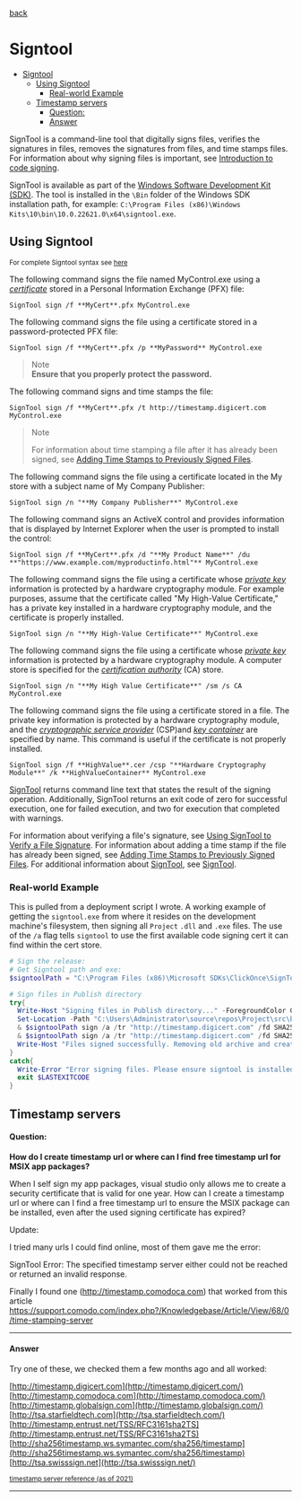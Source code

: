 [back](./README.md)

# Signtool

- [Signtool](#signtool)
  - [Using Signtool](#using-signtool)
    - [Real-world Example](#real-world-example)
  - [Timestamp servers](#timestamp-servers)
      - [Question:](#question)
      - [Answer](#answer)


SignTool is a command-line tool that digitally signs files, verifies the signatures in files, removes the signatures from files, and time stamps files. For information about why signing files is important, see [Introduction to code signing](https://learn.microsoft.com/en-us/windows/win32/seccrypto/cryptography-tools).

SignTool is available as part of the [Windows Software Development Kit (SDK)](https://developer.microsoft.com/windows/downloads/windows-sdk). The tool is installed in the `\Bin` folder of the Windows SDK installation path, for example: `C:\Program Files (x86)\Windows Kits\10\bin\10.0.22621.0\x64\signtool.exe`.

## Using Signtool

<sub>
For complete Signtool syntax see <a href="./Signtool_Syntax.md">here</a>
</sub>
  

The following command signs the file named MyControl.exe using a [_certificate_](https://learn.microsoft.com/en-us/windows/win32/secgloss/c-gly) stored in a Personal Information Exchange (PFX) file:

    SignTool sign /f **MyCert**.pfx MyControl.exe

The following command signs the file using a certificate stored in a password-protected PFX file:

    SignTool sign /f **MyCert**.pfx /p **MyPassword** MyControl.exe

> Note  
> **Ensure that you properly protect the password.**

The following command signs and time stamps the file:

    SignTool sign /f **MyCert**.pfx /t http://timestamp.digicert.com MyControl.exe

> Note
>
>For information about time stamping a file after it has already been signed, see [Adding Time Stamps to Previously Signed Files](https://learn.microsoft.com/en-us/windows/win32/seccrypto/adding-time-stamps-to-previously-signed-files).

The following command signs the file using a certificate located in the My store with a subject name of My Company Publisher:

    SignTool sign /n "**My Company Publisher**" MyControl.exe

The following command signs an ActiveX control and provides information that is displayed by Internet Explorer when the user is prompted to install the control:

    SignTool sign /f **MyCert**.pfx /d "**My Product Name**" /du **"https://www.example.com/myproductinfo.html"** MyControl.exe

The following command signs the file using a certificate whose [_private key_](https://learn.microsoft.com/en-us/windows/win32/secgloss/p-gly) information is protected by a hardware cryptography module. For example purposes, assume that the certificate called "My High-Value Certificate," has a private key installed in a hardware cryptography module, and the certificate is properly installed.

    SignTool sign /n "**My High-Value Certificate**" MyControl.exe

The following command signs the file using a certificate whose [_private key_](https://learn.microsoft.com/en-us/windows/win32/secgloss/p-gly) information is protected by a hardware cryptography module. A computer store is specified for the [_certification authority_](https://learn.microsoft.com/en-us/windows/win32/secgloss/c-gly) (CA) store.

    SignTool sign /n "**My High Value Certificate**" /sm /s CA MyControl.exe

The following command signs the file using a certificate stored in a file. The private key information is protected by a hardware cryptography module, and the [_cryptographic service provider_](https://learn.microsoft.com/en-us/windows/win32/secgloss/c-gly) (CSP)and [_key container_](https://learn.microsoft.com/en-us/windows/win32/secgloss/k-gly) are specified by name. This command is useful if the certificate is not properly installed.

    SignTool sign /f **HighValue**.cer /csp "**Hardware Cryptography Module**" /k **HighValueContainer** MyControl.exe

[SignTool](https://learn.microsoft.com/en-us/windows/win32/seccrypto/signtool) returns command line text that states the result of the signing operation. Additionally, SignTool returns an exit code of zero for successful execution, one for failed execution, and two for execution that completed with warnings.

For information about verifying a file's signature, see [Using SignTool to Verify a File Signature](https://learn.microsoft.com/en-us/windows/win32/seccrypto/using-signtool-to-verify-a-file-signature). For information about adding a time stamp if the file has already been signed, see [Adding Time Stamps to Previously Signed Files](https://learn.microsoft.com/en-us/windows/win32/seccrypto/adding-time-stamps-to-previously-signed-files). For additional information about [SignTool](https://learn.microsoft.com/en-us/windows/win32/seccrypto/signtool), see [SignTool](https://learn.microsoft.com/en-us/windows/win32/seccrypto/signtool).

### Real-world Example

This is pulled from a deployment script I wrote. A working example of getting the `signtool.exe` from where it resides on the development machine's filesystem, then signing all `Project` `.dll` and `.exe` files. The use of the `/a` flag tells `signtool` to use the first available code signing cert it can find within the cert store.  

```ps1
# Sign the release:
# Get Signtool path and exe: 
$signtoolPath = "C:\Program Files (x86)\Microsoft SDKs\ClickOnce\SignTool\signtool.exe"

# Sign files in Publish directory
try{
  Write-Host "Signing files in Publish directory..." -ForegroundColor Green
  Set-Location -Path "C:\Users\Administrator\source\repos\Project\src\bin\Publish"
  & $signtoolPath sign /a /tr "http://timestamp.digicert.com" /fd SHA256 .\Project*.dll
  & $signtoolPath sign /a /tr "http://timestamp.digicert.com" /fd SHA256 .\Project*.exe
  Write-Host "Files signed successfully. Removing old archive and creating new archive..." -ForegroundColor Green
}
catch{
  Write-Error "Error signing files. Please ensure signtool is installed and in the correct path, or that you have a valid signing cert available.\nExpected path is: $signtoolPath\nError: $_" -ForegroundColor Red
  exit $LASTEXITCODE
}
```

## Timestamp servers

#### Question: 

**How do I create timestamp url or where can I find free timestamp url for MSIX app packages?**

When I self sign my app packages, visual studio only allows me to create a security certificate that is valid for one year. How can I create a timestamp url or where can I find a free timestamp url to ensure the MSIX package can be installed, even after the used signing certificate has expired?

Update:

I tried many urls I could find online, most of them gave me the error:

SignTool Error: The specified timestamp server either could not be reached or returned an invalid response.

Finally I found one (http://timestamp.comodoca.com) that worked from this article https://support.comodo.com/index.php?/Knowledgebase/Article/View/68/0/time-stamping-server

---

#### Answer

Try one of these, we checked them a few months ago and all worked:

[http://timestamp.digicert.com](http://timestamp.digicert.com/)  
[http://timestamp.comodoca.com](http://timestamp.comodoca.com/)  
[http://timestamp.globalsign.com](http://timestamp.globalsign.com/)  
[http://tsa.starfieldtech.com](http://tsa.starfieldtech.com/)  
[http://timestamp.entrust.net/TSS/RFC3161sha2TS](http://timestamp.entrust.net/TSS/RFC3161sha2TS)  
[http://sha256timestamp.ws.symantec.com/sha256/timestamp](http://sha256timestamp.ws.symantec.com/sha256/timestamp)  
[http://tsa.swisssign.net](http://tsa.swisssign.net/)

<sub>
    <a href="https://stackoverflow.com/questions/67274313/how-do-i-create-timestamp-url-or-where-can-i-find-free-timestamp-url-for-msix-ap" target="_blank">timestamp server reference (as of 2021)</a>
</sub>

---
